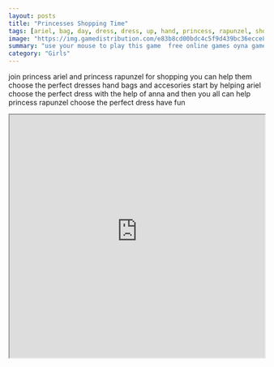 ```yaml
---
layout: posts
title: "Princesses Shopping Time"
tags: [ariel, bag, day, dress, dress, up, hand, princess, rapunzel, shopping, free, online, games, oyna, game, free, games, play, play, games]
image: "https://img.gamedistribution.com/e83b8cd00bdc4c5f9d439bc36ecce8b7.jpg"
summary: "use your mouse to play this game  free online games oyna game free games play play games"
category: "Girls"
---
```


join princess ariel and princess rapunzel for shopping you can help them choose the perfect dresses hand bags and accesories start by helping ariel choose the perfect dress with the help of anna and then you all can help princess rapunzel choose the perfect dress have fun

<iframe width="100%" height="480px;" src="https://flash.gamedistribution.com?game=e83b8cd00bdc4c5f9d439bc36ecce8b7"></iframe>